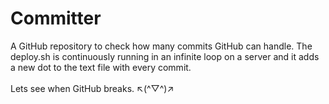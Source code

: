 # Committer
A GitHub repository to check how many commits GitHub can handle.
The deploy.sh is continuously running in an infinite loop on a server and it adds a new dot to the text file with every commit.<br><br>
Lets see when GitHub breaks. ↖(^▽^)↗
